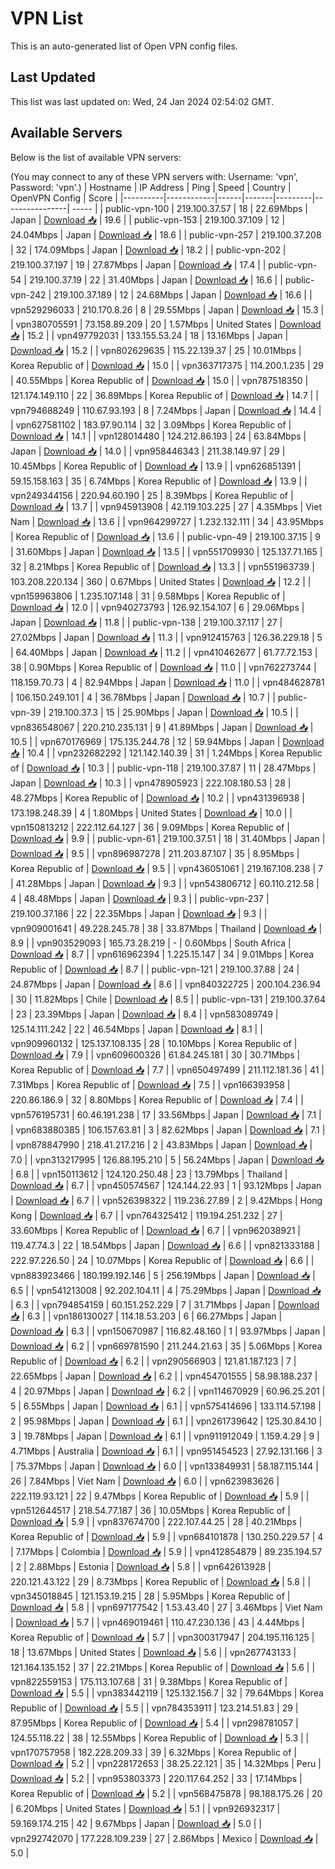 # VPN List

This is an auto-generated list of Open VPN config files.

## Last Updated

This list was last updated on: Wed, 24 Jan 2024 02:54:02 GMT.

## Available Servers

Below is the list of available VPN servers:

(You may connect to any of these VPN servers with: Username: 'vpn', Password: 'vpn'.)
| Hostname | IP Address | Ping | Speed | Country | OpenVPN Config | Score |
|----------|------------|------|-------|---------|----------------| ----- |
| public-vpn-100 | 219.100.37.57 | 18 | 22.69Mbps | Japan | [Download 📥](./configs/server_0_JP.ovpn) | 19.6 |
| public-vpn-153 | 219.100.37.109 | 12 | 24.04Mbps | Japan | [Download 📥](./configs/server_1_JP.ovpn) | 18.6 |
| public-vpn-257 | 219.100.37.208 | 32 | 174.09Mbps | Japan | [Download 📥](./configs/server_2_JP.ovpn) | 18.2 |
| public-vpn-202 | 219.100.37.197 | 19 | 27.87Mbps | Japan | [Download 📥](./configs/server_3_JP.ovpn) | 17.4 |
| public-vpn-54 | 219.100.37.19 | 22 | 31.40Mbps | Japan | [Download 📥](./configs/server_4_JP.ovpn) | 16.6 |
| public-vpn-242 | 219.100.37.189 | 12 | 24.68Mbps | Japan | [Download 📥](./configs/server_5_JP.ovpn) | 16.6 |
| vpn529296033 | 210.170.8.26 | 8 | 29.55Mbps | Japan | [Download 📥](./configs/server_6_JP.ovpn) | 15.3 |
| vpn380705591 | 73.158.89.209 | 20 | 1.57Mbps | United States | [Download 📥](./configs/server_7_US.ovpn) | 15.2 |
| vpn497792031 | 133.155.53.24 | 18 | 13.16Mbps | Japan | [Download 📥](./configs/server_8_JP.ovpn) | 15.2 |
| vpn802629635 | 115.22.139.37 | 25 | 10.01Mbps | Korea Republic of | [Download 📥](./configs/server_9_KR.ovpn) | 15.0 |
| vpn363717375 | 114.200.1.235 | 29 | 40.55Mbps | Korea Republic of | [Download 📥](./configs/server_10_KR.ovpn) | 15.0 |
| vpn787518350 | 121.174.149.110 | 22 | 36.89Mbps | Korea Republic of | [Download 📥](./configs/server_11_KR.ovpn) | 14.7 |
| vpn794688249 | 110.67.93.193 | 8 | 7.24Mbps | Japan | [Download 📥](./configs/server_12_JP.ovpn) | 14.4 |
| vpn627581102 | 183.97.90.114 | 32 | 3.09Mbps | Korea Republic of | [Download 📥](./configs/server_13_KR.ovpn) | 14.1 |
| vpn128014480 | 124.212.86.193 | 24 | 63.84Mbps | Japan | [Download 📥](./configs/server_14_JP.ovpn) | 14.0 |
| vpn958446343 | 211.38.149.97 | 29 | 10.45Mbps | Korea Republic of | [Download 📥](./configs/server_15_KR.ovpn) | 13.9 |
| vpn626851391 | 59.15.158.163 | 35 | 6.74Mbps | Korea Republic of | [Download 📥](./configs/server_16_KR.ovpn) | 13.9 |
| vpn249344156 | 220.94.60.190 | 25 | 8.39Mbps | Korea Republic of | [Download 📥](./configs/server_17_KR.ovpn) | 13.7 |
| vpn945913908 | 42.119.103.225 | 27 | 4.35Mbps | Viet Nam | [Download 📥](./configs/server_18_VN.ovpn) | 13.6 |
| vpn964299727 | 1.232.132.111 | 34 | 43.95Mbps | Korea Republic of | [Download 📥](./configs/server_19_KR.ovpn) | 13.6 |
| public-vpn-49 | 219.100.37.15 | 9 | 31.60Mbps | Japan | [Download 📥](./configs/server_20_JP.ovpn) | 13.5 |
| vpn551709930 | 125.137.71.165 | 32 | 8.21Mbps | Korea Republic of | [Download 📥](./configs/server_21_KR.ovpn) | 13.3 |
| vpn551963739 | 103.208.220.134 | 360 | 0.67Mbps | United States | [Download 📥](./configs/server_22_US.ovpn) | 12.2 |
| vpn159963806 | 1.235.107.148 | 31 | 9.58Mbps | Korea Republic of | [Download 📥](./configs/server_23_KR.ovpn) | 12.0 |
| vpn940273793 | 126.92.154.107 | 6 | 29.06Mbps | Japan | [Download 📥](./configs/server_24_JP.ovpn) | 11.8 |
| public-vpn-138 | 219.100.37.117 | 27 | 27.02Mbps | Japan | [Download 📥](./configs/server_25_JP.ovpn) | 11.3 |
| vpn912415763 | 126.36.229.18 | 5 | 64.40Mbps | Japan | [Download 📥](./configs/server_26_JP.ovpn) | 11.2 |
| vpn410462677 | 61.77.72.153 | 38 | 0.90Mbps | Korea Republic of | [Download 📥](./configs/server_27_KR.ovpn) | 11.0 |
| vpn762273744 | 118.159.70.73 | 4 | 82.94Mbps | Japan | [Download 📥](./configs/server_28_JP.ovpn) | 11.0 |
| vpn484628781 | 106.150.249.101 | 4 | 36.78Mbps | Japan | [Download 📥](./configs/server_29_JP.ovpn) | 10.7 |
| public-vpn-39 | 219.100.37.3 | 15 | 25.90Mbps | Japan | [Download 📥](./configs/server_30_JP.ovpn) | 10.5 |
| vpn836548067 | 220.210.235.131 | 9 | 41.89Mbps | Japan | [Download 📥](./configs/server_31_JP.ovpn) | 10.5 |
| vpn670176969 | 175.135.244.78 | 12 | 59.94Mbps | Japan | [Download 📥](./configs/server_32_JP.ovpn) | 10.4 |
| vpn232682292 | 121.142.140.39 | 31 | 1.24Mbps | Korea Republic of | [Download 📥](./configs/server_33_KR.ovpn) | 10.3 |
| public-vpn-118 | 219.100.37.87 | 11 | 28.47Mbps | Japan | [Download 📥](./configs/server_34_JP.ovpn) | 10.3 |
| vpn478905923 | 222.108.180.53 | 28 | 48.27Mbps | Korea Republic of | [Download 📥](./configs/server_35_KR.ovpn) | 10.2 |
| vpn431396938 | 173.198.248.39 | 4 | 1.80Mbps | United States | [Download 📥](./configs/server_36_US.ovpn) | 10.0 |
| vpn150813212 | 222.112.64.127 | 36 | 9.09Mbps | Korea Republic of | [Download 📥](./configs/server_37_KR.ovpn) | 9.9 |
| public-vpn-61 | 219.100.37.51 | 18 | 31.40Mbps | Japan | [Download 📥](./configs/server_38_JP.ovpn) | 9.5 |
| vpn896987278 | 211.203.87.107 | 35 | 8.95Mbps | Korea Republic of | [Download 📥](./configs/server_39_KR.ovpn) | 9.5 |
| vpn436051061 | 219.167.108.238 | 7 | 41.28Mbps | Japan | [Download 📥](./configs/server_40_JP.ovpn) | 9.3 |
| vpn543806712 | 60.110.212.58 | 4 | 48.48Mbps | Japan | [Download 📥](./configs/server_41_JP.ovpn) | 9.3 |
| public-vpn-237 | 219.100.37.186 | 22 | 22.35Mbps | Japan | [Download 📥](./configs/server_42_JP.ovpn) | 9.3 |
| vpn909001641 | 49.228.245.78 | 38 | 33.87Mbps | Thailand | [Download 📥](./configs/server_43_TH.ovpn) | 8.9 |
| vpn903529093 | 165.73.28.219 | - | 0.60Mbps | South Africa | [Download 📥](./configs/server_44_ZA.ovpn) | 8.7 |
| vpn616962394 | 1.225.15.147 | 34 | 9.01Mbps | Korea Republic of | [Download 📥](./configs/server_45_KR.ovpn) | 8.7 |
| public-vpn-121 | 219.100.37.88 | 24 | 24.87Mbps | Japan | [Download 📥](./configs/server_46_JP.ovpn) | 8.6 |
| vpn840322725 | 200.104.236.94 | 30 | 11.82Mbps | Chile | [Download 📥](./configs/server_47_CL.ovpn) | 8.5 |
| public-vpn-131 | 219.100.37.64 | 23 | 23.39Mbps | Japan | [Download 📥](./configs/server_48_JP.ovpn) | 8.4 |
| vpn583089749 | 125.14.111.242 | 22 | 46.54Mbps | Japan | [Download 📥](./configs/server_49_JP.ovpn) | 8.1 |
| vpn909960132 | 125.137.108.135 | 28 | 10.10Mbps | Korea Republic of | [Download 📥](./configs/server_50_KR.ovpn) | 7.9 |
| vpn609600326 | 61.84.245.181 | 30 | 30.71Mbps | Korea Republic of | [Download 📥](./configs/server_51_KR.ovpn) | 7.7 |
| vpn650497499 | 211.112.181.36 | 41 | 7.31Mbps | Korea Republic of | [Download 📥](./configs/server_52_KR.ovpn) | 7.5 |
| vpn166393958 | 220.86.186.9 | 32 | 8.80Mbps | Korea Republic of | [Download 📥](./configs/server_53_KR.ovpn) | 7.4 |
| vpn576195731 | 60.46.191.238 | 17 | 33.56Mbps | Japan | [Download 📥](./configs/server_54_JP.ovpn) | 7.1 |
| vpn683880385 | 106.157.63.81 | 3 | 82.62Mbps | Japan | [Download 📥](./configs/server_55_JP.ovpn) | 7.1 |
| vpn878847990 | 218.41.217.216 | 2 | 43.83Mbps | Japan | [Download 📥](./configs/server_56_JP.ovpn) | 7.0 |
| vpn313217995 | 126.88.195.210 | 5 | 56.24Mbps | Japan | [Download 📥](./configs/server_57_JP.ovpn) | 6.8 |
| vpn150113612 | 124.120.250.48 | 23 | 13.79Mbps | Thailand | [Download 📥](./configs/server_58_TH.ovpn) | 6.7 |
| vpn450574567 | 124.144.22.93 | 1 | 93.12Mbps | Japan | [Download 📥](./configs/server_59_JP.ovpn) | 6.7 |
| vpn526398322 | 119.236.27.89 | 2 | 9.42Mbps | Hong Kong | [Download 📥](./configs/server_60_HK.ovpn) | 6.7 |
| vpn764325412 | 119.194.251.232 | 27 | 33.60Mbps | Korea Republic of | [Download 📥](./configs/server_61_KR.ovpn) | 6.7 |
| vpn962038921 | 119.47.74.3 | 22 | 18.54Mbps | Japan | [Download 📥](./configs/server_62_JP.ovpn) | 6.6 |
| vpn821333188 | 222.97.226.50 | 24 | 10.07Mbps | Korea Republic of | [Download 📥](./configs/server_63_KR.ovpn) | 6.6 |
| vpn883923466 | 180.199.192.146 | 5 | 256.19Mbps | Japan | [Download 📥](./configs/server_64_JP.ovpn) | 6.5 |
| vpn541213008 | 92.202.104.11 | 4 | 75.29Mbps | Japan | [Download 📥](./configs/server_65_JP.ovpn) | 6.3 |
| vpn794854159 | 60.151.252.229 | 7 | 31.71Mbps | Japan | [Download 📥](./configs/server_66_JP.ovpn) | 6.3 |
| vpn186130027 | 114.18.53.203 | 6 | 66.27Mbps | Japan | [Download 📥](./configs/server_67_JP.ovpn) | 6.3 |
| vpn150670987 | 116.82.48.160 | 1 | 93.97Mbps | Japan | [Download 📥](./configs/server_68_JP.ovpn) | 6.2 |
| vpn669781590 | 211.244.21.63 | 35 | 5.06Mbps | Korea Republic of | [Download 📥](./configs/server_69_KR.ovpn) | 6.2 |
| vpn290566903 | 121.81.187.123 | 7 | 22.65Mbps | Japan | [Download 📥](./configs/server_70_JP.ovpn) | 6.2 |
| vpn454701555 | 58.98.188.237 | 4 | 20.97Mbps | Japan | [Download 📥](./configs/server_71_JP.ovpn) | 6.2 |
| vpn114670929 | 60.96.25.201 | 5 | 6.55Mbps | Japan | [Download 📥](./configs/server_72_JP.ovpn) | 6.1 |
| vpn575414696 | 133.114.57.198 | 2 | 95.98Mbps | Japan | [Download 📥](./configs/server_73_JP.ovpn) | 6.1 |
| vpn261739642 | 125.30.84.10 | 3 | 19.78Mbps | Japan | [Download 📥](./configs/server_74_JP.ovpn) | 6.1 |
| vpn911912049 | 1.159.4.29 | 9 | 4.71Mbps | Australia | [Download 📥](./configs/server_75_AU.ovpn) | 6.1 |
| vpn951454523 | 27.92.131.166 | 3 | 75.37Mbps | Japan | [Download 📥](./configs/server_76_JP.ovpn) | 6.0 |
| vpn133849931 | 58.187.115.144 | 26 | 7.84Mbps | Viet Nam | [Download 📥](./configs/server_77_VN.ovpn) | 6.0 |
| vpn623983626 | 222.119.93.121 | 22 | 9.47Mbps | Korea Republic of | [Download 📥](./configs/server_78_KR.ovpn) | 5.9 |
| vpn512644517 | 218.54.77.187 | 36 | 10.05Mbps | Korea Republic of | [Download 📥](./configs/server_79_KR.ovpn) | 5.9 |
| vpn837674700 | 222.107.44.25 | 28 | 40.21Mbps | Korea Republic of | [Download 📥](./configs/server_80_KR.ovpn) | 5.9 |
| vpn684101878 | 130.250.229.57 | 4 | 7.17Mbps | Colombia | [Download 📥](./configs/server_81_CO.ovpn) | 5.9 |
| vpn412854879 | 89.235.194.57 | 2 | 2.88Mbps | Estonia | [Download 📥](./configs/server_82_EE.ovpn) | 5.8 |
| vpn642613928 | 220.121.43.122 | 29 | 8.73Mbps | Korea Republic of | [Download 📥](./configs/server_83_KR.ovpn) | 5.8 |
| vpn345018845 | 121.153.19.215 | 28 | 5.95Mbps | Korea Republic of | [Download 📥](./configs/server_84_KR.ovpn) | 5.8 |
| vpn697177542 | 1.53.43.40 | 27 | 3.46Mbps | Viet Nam | [Download 📥](./configs/server_85_VN.ovpn) | 5.7 |
| vpn469019461 | 110.47.230.136 | 43 | 4.44Mbps | Korea Republic of | [Download 📥](./configs/server_86_KR.ovpn) | 5.7 |
| vpn300317947 | 204.195.116.125 | 18 | 13.67Mbps | United States | [Download 📥](./configs/server_87_US.ovpn) | 5.6 |
| vpn267743133 | 121.164.135.152 | 37 | 22.21Mbps | Korea Republic of | [Download 📥](./configs/server_88_KR.ovpn) | 5.6 |
| vpn822559153 | 175.113.107.68 | 31 | 9.38Mbps | Korea Republic of | [Download 📥](./configs/server_89_KR.ovpn) | 5.5 |
| vpn383442119 | 125.132.156.7 | 32 | 79.64Mbps | Korea Republic of | [Download 📥](./configs/server_90_KR.ovpn) | 5.5 |
| vpn784353911 | 123.214.51.83 | 29 | 87.95Mbps | Korea Republic of | [Download 📥](./configs/server_91_KR.ovpn) | 5.4 |
| vpn298781057 | 124.55.118.22 | 38 | 12.55Mbps | Korea Republic of | [Download 📥](./configs/server_92_KR.ovpn) | 5.3 |
| vpn170757958 | 182.228.209.33 | 39 | 6.32Mbps | Korea Republic of | [Download 📥](./configs/server_93_KR.ovpn) | 5.2 |
| vpn228172653 | 38.25.22.121 | 35 | 14.32Mbps | Peru | [Download 📥](./configs/server_94_PE.ovpn) | 5.2 |
| vpn953803373 | 220.117.64.252 | 33 | 17.14Mbps | Korea Republic of | [Download 📥](./configs/server_95_KR.ovpn) | 5.2 |
| vpn568475878 | 98.188.175.26 | 20 | 6.20Mbps | United States | [Download 📥](./configs/server_96_US.ovpn) | 5.1 |
| vpn926932317 | 59.169.174.215 | 42 | 9.67Mbps | Japan | [Download 📥](./configs/server_97_JP.ovpn) | 5.0 |
| vpn292742070 | 177.228.109.239 | 27 | 2.86Mbps | Mexico | [Download 📥](./configs/server_98_MX.ovpn) | 5.0 |
